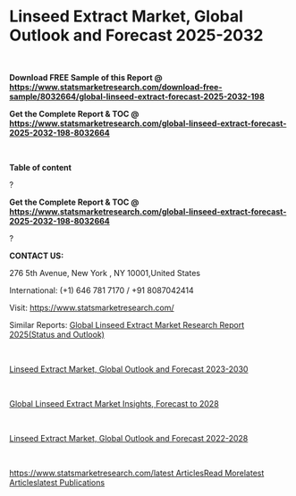 <h1>Linseed Extract Market, Global Outlook and Forecast 2025-2032</h1><br/><p><strong>Download FREE Sample of this Report @ <a href="https://www.statsmarketresearch.com/download-free-sample/8032664/global-linseed-extract-forecast-2025-2032-198">https://www.statsmarketresearch.com/download-free-sample/8032664/global-linseed-extract-forecast-2025-2032-198</a></strong></p>
 
 
 
 <div><b>Get the Complete Report & TOC @ <a href="https://www.statsmarketresearch.com/global-linseed-extract-forecast-2025-2032-198-8032664">https://www.statsmarketresearch.com/global-linseed-extract-forecast-2025-2032-198-8032664</a></b></div>
 
 
 
 <p><br />
 
 <b>Table of content</b></p>
 
 
 
 <p>? </p>
 
 
 
 <div><b>Get the Complete Report & TOC @ <a href="https://www.statsmarketresearch.com/global-linseed-extract-forecast-2025-2032-198-8032664">https://www.statsmarketresearch.com/global-linseed-extract-forecast-2025-2032-198-8032664</a></b></div>
 
 
 
 <p>? </p>
 
 
 
 <p><b>CONTACT US:</b><br />
 
 276 5th Avenue, New York , NY 10001,United States<br />
 
 International: (+1) 646 781 7170 / +91 8087042414<br />
 
 Visit: <a href="https://www.statsmarketresearch.com/">https://www.statsmarketresearch.com/</a><br />
 
 Similar Reports: <a href="https://www.statsmarketresearch.com/global-linseed-extract-forecast-2025-2032-198-8032664">Global Linseed Extract Market Research Report 2025(Status and Outlook)</a><br />
 
 <br />
 
 <a href="https://www.statsmarketresearch.com/global-linseed-extract-forecast-2025-2032-198-8032664">Linseed Extract Market, Global Outlook and Forecast 2023-2030</a><br />
 
 <br />
 
 <a href="https://www.statsmarketresearch.com/global-linseed-extract-forecast-2025-2032-198-8032664">Global Linseed Extract Market Insights, Forecast to 2028</a><br />
 
 <br />
 
 <a href="https://www.statsmarketresearch.com/global-linseed-extract-forecast-2025-2032-198-8032664">Linseed Extract Market, Global Outlook and Forecast 2022-2028</a><br />
 
 <br />
 
 <a href="https://gyeongbokgung.com">https://www.statsmarketresearch.com/</a><a href="https://hallyeomaritime.com">latest Articles</a><a href="https://jingwansa.com">Read More</a><a href="https://nguoiviet.jp/">latest Articles</a><a href="https://www.intelmarketresearch.com/">latest Publications</a></p>